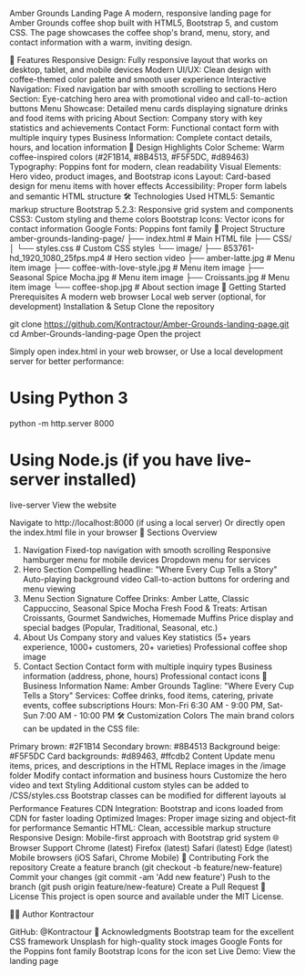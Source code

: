 Amber Grounds Landing Page
A modern, responsive landing page for Amber Grounds coffee shop built with HTML5, Bootstrap 5, and custom CSS. The page showcases the coffee shop's brand, menu, story, and contact information with a warm, inviting design.

🌟 Features
Responsive Design: Fully responsive layout that works on desktop, tablet, and mobile devices
Modern UI/UX: Clean design with coffee-themed color palette and smooth user experience
Interactive Navigation: Fixed navigation bar with smooth scrolling to sections
Hero Section: Eye-catching hero area with promotional video and call-to-action buttons
Menu Showcase: Detailed menu cards displaying signature drinks and food items with pricing
About Section: Company story with key statistics and achievements
Contact Form: Functional contact form with multiple inquiry types
Business Information: Complete contact details, hours, and location information
🎨 Design Highlights
Color Scheme: Warm coffee-inspired colors (#2F1B14, #8B4513, #F5F5DC, #d89463)
Typography: Poppins font for modern, clean readability
Visual Elements: Hero video, product images, and Bootstrap icons
Layout: Card-based design for menu items with hover effects
Accessibility: Proper form labels and semantic HTML structure
🛠️ Technologies Used
HTML5: Semantic markup structure
Bootstrap 5.2.3: Responsive grid system and components
CSS3: Custom styling and theme colors
Bootstrap Icons: Vector icons for contact information
Google Fonts: Poppins font family
📁 Project Structure
amber-grounds-landing-page/
├── index.html              # Main HTML file
├── CSS/
│   └── styles.css         # Custom CSS styles
└── image/
    ├── 853761-hd_1920_1080_25fps.mp4  # Hero section video
    ├── amber-latte.jpg                  # Menu item image
    ├── coffee-with-love-style.jpg       # Menu item image
    ├── Seasonal Spice Mocha.jpg         # Menu item image
    ├── Croissants.jpg                   # Menu item image
    └── coffee-shop.jpg                  # About section image
🚀 Getting Started
Prerequisites
A modern web browser
Local web server (optional, for development)
Installation & Setup
Clone the repository

git clone https://github.com/Kontractour/Amber-Grounds-landing-page.git
cd Amber-Grounds-landing-page
Open the project

Simply open index.html in your web browser, or
Use a local development server for better performance:
# Using Python 3
python -m http.server 8000

# Using Node.js (if you have live-server installed)
live-server
View the website

Navigate to http://localhost:8000 (if using a local server)
Or directly open the index.html file in your browser
📱 Sections Overview
1. Navigation
Fixed-top navigation with smooth scrolling
Responsive hamburger menu for mobile devices
Dropdown menu for services
2. Hero Section
Compelling headline: "Where Every Cup Tells a Story"
Auto-playing background video
Call-to-action buttons for ordering and menu viewing
3. Menu Section
Signature Coffee Drinks: Amber Latte, Classic Cappuccino, Seasonal Spice Mocha
Fresh Food & Treats: Artisan Croissants, Gourmet Sandwiches, Homemade Muffins
Price display and special badges (Popular, Traditional, Seasonal, etc.)
4. About Us
Company story and values
Key statistics (5+ years experience, 1000+ customers, 20+ varieties)
Professional coffee shop image
5. Contact Section
Contact form with multiple inquiry types
Business information (address, phone, hours)
Professional contact icons
🎯 Business Information
Name: Amber Grounds
Tagline: "Where Every Cup Tells a Story"
Services: Coffee drinks, food items, catering, private events, coffee subscriptions
Hours: Mon-Fri 6:30 AM - 9:00 PM, Sat-Sun 7:00 AM - 10:00 PM
🛠️ Customization
Colors
The main brand colors can be updated in the CSS file:

Primary brown: #2F1B14
Secondary brown: #8B4513
Background beige: #F5F5DC
Card backgrounds: #d89463, #ffcdb2
Content
Update menu items, prices, and descriptions in the HTML
Replace images in the /image folder
Modify contact information and business hours
Customize the hero video and text
Styling
Additional custom styles can be added to /CSS/styles.css
Bootstrap classes can be modified for different layouts
📊 Performance Features
CDN Integration: Bootstrap and icons loaded from CDN for faster loading
Optimized Images: Proper image sizing and object-fit for performance
Semantic HTML: Clean, accessible markup structure
Responsive Design: Mobile-first approach with Bootstrap grid system
🌐 Browser Support
Chrome (latest)
Firefox (latest)
Safari (latest)
Edge (latest)
Mobile browsers (iOS Safari, Chrome Mobile)
🤝 Contributing
Fork the repository
Create a feature branch (git checkout -b feature/new-feature)
Commit your changes (git commit -am 'Add new feature')
Push to the branch (git push origin feature/new-feature)
Create a Pull Request
📄 License
This project is open source and available under the MIT License.

👨‍💻 Author
Kontractour

GitHub: @Kontractour
🙏 Acknowledgments
Bootstrap team for the excellent CSS framework
Unsplash for high-quality stock images
Google Fonts for the Poppins font family
Bootstrap Icons for the icon set
Live Demo: View the landing page